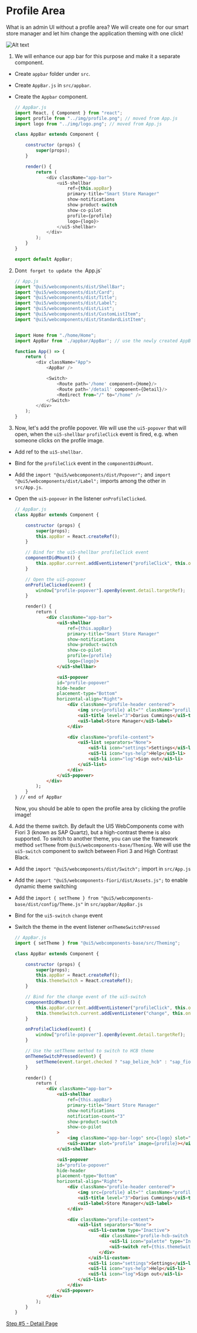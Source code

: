 # Profile Area

What is an admin UI without a profile area? We will create one for our smart store manager and let him change the application theming with one click!

![Alt text](./step4.png?raw=true "Profile Area")

1. We will enhance our app bar for this purpose and make it a separate component. 
- Create `appbar` folder under `src`.
- Create `AppBar.js` in `src/appbar`.
- Create the `Appbar` component.

	```js
	// AppBar.js
	import React, { Component } from "react";
	import profile from "../img/profile.png"; // moved from App.js
	import logo from "../img/logo.png"; // moved from App.js

	class AppBar extends Component {	

		constructor (props) {
			super(props);
		}

		render() {
			return (
				<div className="app-bar">
					<ui5-shellbar
						ref={this.appBar}
						primary-title="Smart Store Manager"
						show-notifications
						show-product-switch
						show-co-pilot
						profile={profile}
						logo={logo}>
					</ui5-shellbar>
				</div>
			);
		}
	}

	export default AppBar;
	```

2. Don`t forget to update the `App.js`

	```js
	// App.js
	import "@ui5/webcomponents/dist/ShellBar";
	import "@ui5/webcomponents/dist/Card";
	import "@ui5/webcomponents/dist/Title";
	import "@ui5/webcomponents/dist/Label";
	import "@ui5/webcomponents/dist/List";
	import "@ui5/webcomponents/dist/CustomListItem";
	import "@ui5/webcomponents/dist/StandardListItem";
	

	import Home from "./home/Home";
	import AppBar from './appbar/AppBar'; // use the newly created AppBar component

	function App() => {
		return (
			<div className="App">
				<AppBar />

				<Switch>
					<Route path='/home' component={Home}/>
					<Route path='/detail' component={Detail}/>
					<Redirect from="/" to="/home" />
				</Switch>
			</div>
		);
	}
	```

3. Now, let's add the profile popover. We will use the `ui5-popover` that will open, when the `ui5-shellbar` `profileClick` event is fired, e.g. when someone clicks on the profile image.

- Add ref to the `ui5-shellbar`.
- Bind for the `profileClick` event in the ```componentDidMount```.
- Add the `import "@ui5/webcomponents/dist/Popover";` and `import "@ui5/webcomponents/dist/Label";` imports among the other in `src/App.js`.
- Open the `ui5-popover` in the listener `onProfileClicked`.

	```js
	// AppBar.js
	class AppBar extends Component {	

		constructor (props) {
			super(props);
			this.appBar = React.createRef();
		}

		// Bind for the ui5-shellbar profileClick event
		componentDidMount() {
			this.appBar.current.addEventListener("profileClick", this.onProfileClicked);
		}

		// Open the ui5-popover
		onProfileClicked(event) {
			window["profile-popover"].openBy(event.detail.targetRef);
		}
	```

	```html
		render() {
			return (
				<div className="app-bar">
					<ui5-shellbar
						ref={this.appBar}
						primary-title="Smart Store Manager"
						show-notifications
						show-product-switch
						show-co-pilot
						profile={profile}
						logo={logo}>
					</ui5-shellbar>

					<ui5-popover
					id="profile-popover"
					hide-header
					placement-type="Bottom"
					horizontal-align="Right">
						<div className="profile-header centered">
							<img src={profile} alt="" className="profile-img"/>
							<ui5-title level="3">Darius Cummings</ui5-title>
							<ui5-label>Store Manager</ui5-label>
						</div>

						<div className="profile-content">
							<ui5-list separators="None">
								<ui5-li icon="settings">Settings</ui5-li>
								<ui5-li icon="sys-help">Help</ui5-li>
								<ui5-li icon="log">Sign out</ui5-li>
							</ui5-list>
						</div>
					</ui5-popover>
				</div>
			);
		}
	} // end of AppBar
	```

	Now, you should be able to open the profile area by clicking the profile image!

4. Add the theme switch. By default the UI5 WebComponents come with Fiori 3 (known as SAP Quartz), but a high-contrast theme is also supported. To switch to another theme, you can use the framework method `setTheme`  from `@ui5/webcomponents-base/Theming`.
We will use the `ui5-switch` component to switch between Fiori 3 and High Contrast Black.

- Add the `import "@ui5/webcomponents/dist/Switch";` import in `src/App.js`
- Add the `import "@ui5/webcomponents-fiori/dist/Assets.js";` to enable dynamic theme switching
- Add the `import { setTheme } from "@ui5/webcomponents-base/dist/config/Theme.js"` in `src/appbar/AppBar.js`
- Bind for the `ui5-switch` `change` event
- Switch the theme in the event listener `onThemeSwitchPressed`

	```js
	// AppBar.js
	import { setTheme } from "@ui5/webcomponents-base/src/Theming";

	class AppBar extends Component {	

		constructor (props) {
			super(props);
			this.appBar = React.createRef();
			this.themeSwitch = React.createRef();
		}

		// Bind for the change event of the ui5-switch
		componentDidMount() {
			this.appBar.current.addEventListener("profileClick", this.onProfileClicked);
			this.themeSwitch.current.addEventListener("change", this.onThemeSwitchPressed.bind(this));
		}

		onProfileClicked(event) {
			window["profile-popover"].openBy(event.detail.targetRef);
		}

		// Use the setTheme method to switch to HCB theme
		onThemeSwitchPressed(event) {
			setTheme(event.target.checked ? "sap_belize_hcb" : "sap_fiori_3");
		}
	```


	```html
		render() {
			return (
				<div className="app-bar">
					<ui5-shellbar
						ref={this.appBar}
						primary-title="Smart Store Manager"
						show-notifications
						notification-count="3"
						show-product-switch
						show-co-pilot
					>
						<img className="app-bar-logo" src={logo} slot="logo"/>
						<ui5-avatar slot="profile" image={profile}></ui5-avatar>
					</ui5-shellbar>

					<ui5-popover
					id="profile-popover"
					hide-header
					placement-type="Bottom"
					horizontal-align="Right">
						<div className="profile-header centered">
							<img src={profile} alt="" className="profile-img"/>
							<ui5-title level="3">Darius Cummings</ui5-title>
							<ui5-label>Store Manager</ui5-label>
						</div>

						<div className="profile-content">
							<ui5-list separators="None">
								<ui5-li-custom type="Inactive">
									<div className="profile-hcb-switch centered">
										<ui5-li icon="palette" type="Inactive">High Contrast Black</ui5-li>
										<ui5-switch ref={this.themeSwitch}></ui5-switch>
									</div>
								</ui5-li-custom> 
								<ui5-li icon="settings">Settings</ui5-li>
								<ui5-li icon="sys-help">Help</ui5-li>
								<ui5-li icon="log">Sign out</ui5-li>
							</ui5-list>
						</div>
					</ui5-popover>
				</div>
			);
		}
	}
	```

[Step #5 - Detail Page](./Step5_Details.md)
